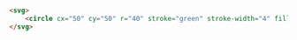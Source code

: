 <!-- 
	SVG <svg>

	É uma marcação, estilo html, mas não é para textos, e sim para fazer imagens.
	Possuimos elementos para gerar formas.

	Para entender melhor
	- Imamgem rasterizada x Imagem vetorizada

	Benefícios
	- Mais leve
	- Mais detalhada
	- Maior acessibilidade e SEO
	- Pode ser editada via CSS ou atributos

	Desvantagens
	- Pode ser mais complicado de trabalhar
	- Quanto mais complexa a imagem, mais trabalho para o navegador
	- Navegadores mais antigos não possuem suporte a essa tag

	Para fotografias, ainda prefira usar imagens rasterizadas.

	-->

```html

<svg>
	<circle cx="50" cy="50" r="40" stroke="green" stroke-width="4" fill="yellow">
</svg>

```
